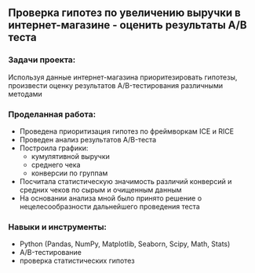 ## Проверка гипотез по увеличению выручки в интернет-магазине - оценить результаты A/B теста

### Задачи проекта:

Используя данные интернет-магазина приоритезировать гипотезы, произвести оценку результатов A/B-тестирования различными методами

### Проделанная работа:

- Проведена приоритизация гипотез по фреймворкам ICE и RICE
- Проведен анализ результатов A/B-теста
- Построила графики:
    - кумулятивной выручки
    - среднего чека
    - конверсии по группам
- Посчитала статистическую значимость различий конверсий и средних чеков по сырым и очищенным данным
- На основании анализа мной было принято решение о нецелесообразности дальнейшего проведения теста

### Навыки и инструменты:

- Python (Pandas, NumPy, Matplotlib, Seaborn, Scipy, Math, Stats)
- A/B-тестирование
- проверка статистических гипотез
